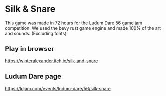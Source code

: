 # Silk & Snare

This game was made in 72 hours for the Ludum Dare 56 game jam competition. We used the bevy rust game engine and made 100% of the art and sounds. (Excluding fonts)

## Play in browser

https://winteralexander.itch.io/silk-and-snare

## Ludum Dare page

https://ldjam.com/events/ludum-dare/56/silk-snare
